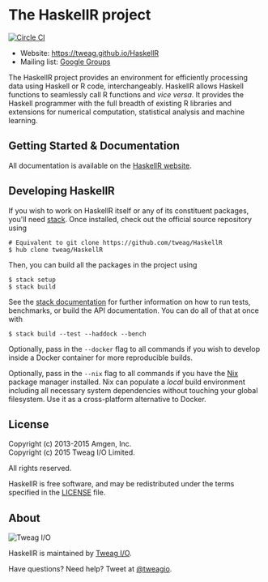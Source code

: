 # The HaskellR project

[![Circle CI](https://circleci.com/gh/tweag/HaskellR.svg?style=svg&circle-token=203e28077ff516f587169b261f089d1e9d50693d)](https://circleci.com/gh/tweag/HaskellR)

* Website: https://tweag.github.io/HaskellR
* Mailing list: [Google Groups](https://groups.google.com/group/haskellr)

The HaskellR project provides an environment for efficiently
processing data using Haskell or R code, interchangeably. HaskellR
allows Haskell functions to seamlessly call R functions and *vice
versa*. It provides the Haskell programmer with the full breadth of
existing R libraries and extensions for numerical computation,
statistical analysis and machine learning.

## Getting Started & Documentation

All documentation is available on the
[HaskellR website](https://tweag.github.io/HaskellR).

## Developing HaskellR

If you wish to work on HaskellR itself or any of its constituent
packages, you'll need
[stack](https://github.com/commercialhaskell/stack). Once installed,
check out the official source repository using

```
# Equivalent to git clone https://github.com/tweag/HaskellR
$ hub clone tweag/HaskellR
```

Then, you can build all the packages in the project using

```
$ stack setup
$ stack build
```

See the
[stack documentation](https://github.com/commercialhaskell/stack/wiki)
for further information on how to run tests, benchmarks, or build the
API documentation. You can do all of that at once with

```
$ stack build --test --haddock --bench
```

Optionally, pass in the `--docker` flag to all commands if you wish to
develop inside a Docker container for more reproducible builds.

Optionally, pass in the `--nix` flag to all commands if you have the
[Nix][nix] package manager installed. Nix can populate a *local* build
environment including all necessary system dependencies without
touching your global filesystem. Use it as a cross-platform
alternative to Docker.

[nix]: http://nixos.org/nix

## License

Copyright (c) 2013-2015 Amgen, Inc.  
Copyright (c) 2015 Tweag I/O Limited.

All rights reserved.

HaskellR is free software, and may be redistributed under the terms
specified in the [LICENSE](LICENSE) file.

## About

![Tweag I/O](http://i.imgur.com/0HK8X4y.png)

HaskellR is maintained by [Tweag I/O](http://tweag.io/).

Have questions? Need help? Tweet at
[@tweagio](http://twitter.com/tweagio).
